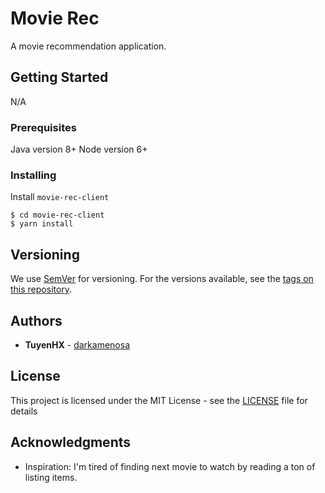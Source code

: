 # Movie Rec
A movie recommendation application.


## Getting Started

N/A

### Prerequisites

Java version 8+
Node version 6+

### Installing

Install `movie-rec-client`

```
$ cd movie-rec-client
$ yarn install
```

## Versioning

We use [SemVer](http://semver.org/) for versioning. For the versions available, see the [tags on this repository](https://github.com/your/project/tags). 

## Authors

* **TuyenHX** - [darkamenosa](https://github.com/darkamenosa)

## License

This project is licensed under the MIT License - see the [LICENSE](LICENSE) file for details

## Acknowledgments
 
* Inspiration:
I'm tired of finding next movie to watch by reading a ton of listing items.
